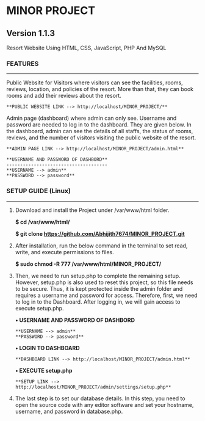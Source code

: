 # MINOR PROJECT
## Version 1.1.3

Resort Website Using HTML, CSS, JavaScript, PHP And MySQL


### FEATURES
------------
Public Website for Visitors where visitors can see the facilities, rooms, reviews, location, and policies of the resort. More than that, they can book rooms and add their reviews about the resort.

	**PUBLIC WEBSITE LINK --> http://localhost/MINOR_PROJECT/**

Admin page (dashboard) where admin can only see. Username and password are needed to log in to the dashboard. They are given below. In the dashboard, admin can see the details of all staffs, the status of rooms, reviews, and the number of visitors visiting the public website of the resort.

	**ADMIN PAGE LINK --> http://localhost/MINOR_PROJECT/admin.html**

	**USERNAME AND PASSWORD OF DASHBORD**
	-------------------------------------
	**USERNAME --> admin**
	**PASSWORD --> password**


### SETUP GUIDE (Linux)
-----------------------

 1. Download and install the Project under /var/www/html folder.
 
	**$ cd /var/www/html/**
	
	**$ git clone https://github.com/Abhijith7674/MINOR_PROJECT.git**
	
 2. After installation, run the below command in the terminal to set read, write, and execute permissions to files.
 
	**$ sudo chmod -R 777 /var/www/html/MINOR_PROJECT/**
	
 3. Then, we need to run setup.php to complete the remaining setup. However, setup.php is also used to reset this project, so this file needs to be secure. Thus, it is kept protected inside the admin folder and requires a username and password for access. Therefore, first, we need to log in to the Dashboard. After logging in, we will gain access to execute setup.php.
 
	**• USERNAME AND PASSWORD OF DASHBORD**
	
		**USERNAME --> admin**
		**PASSWORD --> password**
		
	**• LOGIN TO DASHBOARD**
	
		**DASHBOARD LINK --> http://localhost/MINOR_PROJECT/admin.html**

	**• EXECUTE setup.php**
	
		**SETUP LINK --> http://localhost/MINOR_PROJECT/admin/settings/setup.php**

4. The last step is to set our database details. In this step, you need to open the source code with any editor software and set your hostname, username, and password in database.php.

